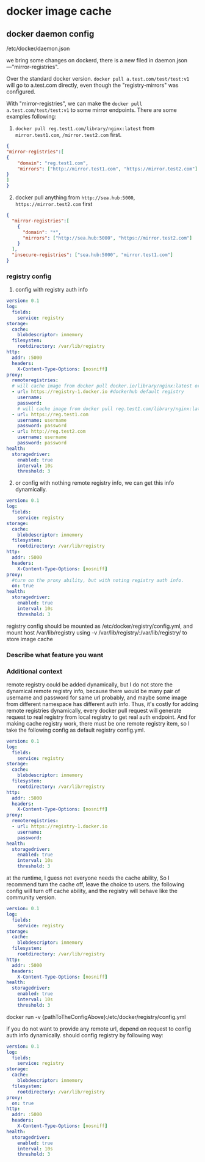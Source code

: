# docker image cache

## docker daemon config
/etc/docker/daemon.json

we bring some changes on dockerd, there is a new filed in daemon.json—"mirror-registries".

Over the standard docker version. `docker pull a.test.com/test/test:v1` will go to a.test.com directly, even though the
"registry-mirrors" was configured.

With "mirror-registries", we can make the `docker pull a.test.com/test/test:v1` to some mirror endpoints. There are some
examples following:

1. `docker pull reg.test1.com/library/nginx:latest` from `mirror.test1.com`, `/mirror.test2.com` first.

```json
{
"mirror-registries":[
{
	"domain": "reg.test1.com",
	"mirrors": ["http://mirror.test1.com", "https://mirror.test2.com"]
}
]
}
```

2. docker pull anything from `http://sea.hub:5000`, `https://mirror.test2.com` first

```json
{
  "mirror-registries":[
    {
      "domain": "*",
      "mirrors": ["http://sea.hub:5000", "https://mirror.test2.com"]
    }
  ],
  "insecure-registries": ["sea.hub:5000", "mirror.test1.com"]
}
```

### registry config

1. config with registry auth info

```yaml
version: 0.1
log:
  fields:
    service: registry
storage:
  cache:
    blobdescriptor: inmemory
  filesystem:
    rootdirectory: /var/lib/registry
http:
  addr: :5000
  headers:
    X-Content-Type-Options: [nosniff]
proxy:
  remoteregistries:
  # will cache image from docker pull docker.io/library/nginx:latest or docker pull nginx
  - url: https://registry-1.docker.io #dockerhub default registry
    username:
    password:
    # will cache image from docker pull reg.test1.com/library/nginx:latest
  - url: https://reg.test1.com
    username: username
    password: password
  - url: http://reg.test2.com
    username: username
    password: password
health:
  storagedriver:
    enabled: true
    interval: 10s
    threshold: 3
```

2. or config with nothing remote registry info, we can get this info dynamically.

```yaml
version: 0.1
log:
  fields:
    service: registry
storage:
  cache:
    blobdescriptor: inmemory
  filesystem:
    rootdirectory: /var/lib/registry
http:
  addr: :5000
  headers:
    X-Content-Type-Options: [nosniff]
proxy:
  #turn on the proxy ability, but with noting registry auth info.
  on: true
health:
  storagedriver:
    enabled: true
    interval: 10s
    threshold: 3
```

registry config should be mounted as /etc/docker/registry/config.yml, and mount host /var/lib/registry using -v /var/lib/registry/:/var/lib/registry/ to store image cache

### Describe what feature you want

### Additional context
remote registry could be added dynamically, but I do not store the dynamical remote registry info, because there would be many pair of username and password for same url probably, and maybe some image from different namespace has different auth info. Thus, it's costly for adding remote registries dynamically, every docker pull request will generate request to real registry from local registry to get real auth endpoint.
And for making cache registry work, there must be one remote registry item, so I take the following config as default registry config.yml.

```yaml
version: 0.1
log:
  fields:
    service: registry
storage:
  cache:
    blobdescriptor: inmemory
  filesystem:
    rootdirectory: /var/lib/registry
http:
  addr: :5000
  headers:
    X-Content-Type-Options: [nosniff]
proxy:
  remoteregistries:
  - url: https://registry-1.docker.io
    username:
    password:
health:
  storagedriver:
    enabled: true
    interval: 10s
    threshold: 3
```

at the runtime, I guess not everyone needs the cache ability, So I recommend turn the cache off, leave the choice to users.
the following config will turn off cache ability, and the registry will behave like the community version.

```yaml
version: 0.1
log:
  fields:
    service: registry
storage:
  cache:
    blobdescriptor: inmemory
  filesystem:
    rootdirectory: /var/lib/registry
http:
  addr: :5000
  headers:
    X-Content-Type-Options: [nosniff]
health:
  storagedriver:
    enabled: true
    interval: 10s
    threshold: 3
```

docker run -v  {pathToTheConfigAbove}:/etc/docker/registry/config.yml

if you do not want to provide any remote url, depend on request to config auth info dynamically. should config registry by following way:

```yaml
version: 0.1
log:
  fields:
    service: registry
storage:
  cache:
    blobdescriptor: inmemory
  filesystem:
    rootdirectory: /var/lib/registry
proxy:
  on: true
http:
  addr: :5000
  headers:
    X-Content-Type-Options: [nosniff]
health:
  storagedriver:
    enabled: true
    interval: 10s
    threshold: 3
```